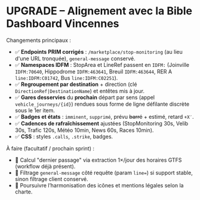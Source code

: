 
# UPGRADE – Alignement avec la Bible Dashboard Vincennes

Changements principaux :
- ✅ **Endpoints PRIM corrigés** : `/marketplace/stop-monitoring` (au lieu d'une URL tronquée), `general-message` conservé.
- ✅ **Namespaces IDFM** : StopArea et LineRef passent en `IDFM:` (Joinville `IDFM:70640`, Hippodrome `IDFM:463641`, Breuil `IDFM:463644`, RER A `line:IDFM:C01742`, Bus `line:IDFM:C02251`).
- ✅ **Regroupement par destination** + direction (clé `DirectionRef|DestinationName`) et entêtes mis à jour.
- ✅ **Gares desservies** du **prochain** départ par sens (appel `vehicle_journeys/{id}`) rendues sous forme de ligne défilante discrète sous le 1er item.
- ✅ **Badges et états** : `imminent`, `supprimé`, prévu ~~barré~~ + estimé, retard `+X′`.
- ✅ **Cadences de rafraîchissement** ajustées (StopMonitoring 30s, Velib 30s, Trafic 120s, Météo 10min, News 60s, Races 10min).
- ✅ **CSS** : styles `.calls`, `.strike`, badges.

À faire (facultatif / prochain sprint) :
- 🔸 Calcul "dernier passage" via extraction 1×/jour des horaires GTFS (workflow déjà présent).
- 🔸 Filtrage `general-message` côté requête (param `line=`) si support stable, sinon filtrage client conservé.
- 🔸 Poursuivre l’harmonisation des icônes et mentions légales selon la charte.

